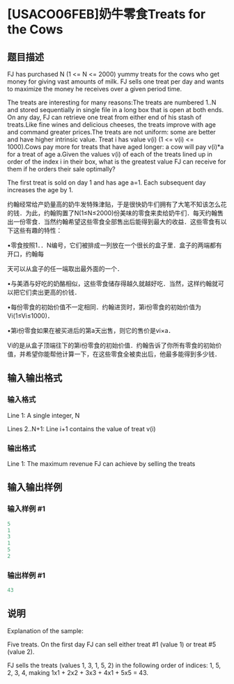 # [USACO06FEB]奶牛零食Treats for the Cows

## 题目描述

FJ has purchased N (1 <= N <= 2000) yummy treats for the cows who get money for giving vast amounts of milk. FJ sells one treat per day and wants to maximize the money he receives over a given period time.

The treats are interesting for many reasons:The treats are numbered 1..N and stored sequentially in single file in a long box that is open at both ends. On any day, FJ can retrieve one treat from either end of his stash of treats.Like fine wines and delicious cheeses, the treats improve with age and command greater prices.The treats are not uniform: some are better and have higher intrinsic value. Treat i has value v(i) (1 <= v(i) <= 1000).Cows pay more for treats that have aged longer: a cow will pay v(i)\*a for a treat of age a.Given the values v(i) of each of the treats lined up in order of the index i in their box, what is the greatest value FJ can receive for them if he orders their sale optimally?

The first treat is sold on day 1 and has age a=1. Each subsequent day increases the age by 1.

约翰经常给产奶量高的奶牛发特殊津贴，于是很快奶牛们拥有了大笔不知该怎么花的钱．为此，约翰购置了N(1≤N≤2000)份美味的零食来卖给奶牛们．每天约翰售出一份零食．当然约翰希望这些零食全部售出后能得到最大的收益．这些零食有以下这些有趣的特性：

•零食按照1．．N编号，它们被排成一列放在一个很长的盒子里．盒子的两端都有开口，约翰每

天可以从盒子的任一端取出最外面的一个．

•与美酒与好吃的奶酪相似，这些零食储存得越久就越好吃．当然，这样约翰就可以把它们卖出更高的价钱．

•每份零食的初始价值不一定相同．约翰进货时，第i份零食的初始价值为Vi(1≤Vi≤1000)．

•第i份零食如果在被买进后的第a天出售，则它的售价是vi×a．

Vi的是从盒子顶端往下的第i份零食的初始价值．约翰告诉了你所有零食的初始价值，并希望你能帮他计算一下，在这些零食全被卖出后，他最多能得到多少钱．

## 输入输出格式

### 输入格式

Line 1: A single integer, N

Lines 2..N+1: Line i+1 contains the value of treat v(i)

### 输出格式

Line 1: The maximum revenue FJ can achieve by selling the treats

## 输入输出样例

### 输入样例 #1

```cpp
5
1
3
1
5
2
```


### 输出样例 #1

```cpp
43
```


## 说明

Explanation of the sample:

Five treats. On the first day FJ can sell either treat #1 (value 1) or treat #5 (value 2).

FJ sells the treats (values 1, 3, 1, 5, 2) in the following order of indices: 1, 5, 2, 3, 4, making 1x1 + 2x2 + 3x3 + 4x1 + 5x5 = 43.

